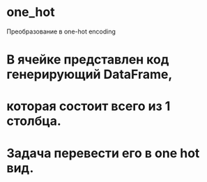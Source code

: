 # one_hot
Преобразование в one-hot encoding

# В ячейке представлен код генерирующий DataFrame,
# которая состоит всего из 1 столбца.
# Задача перевести его в one hot вид.
